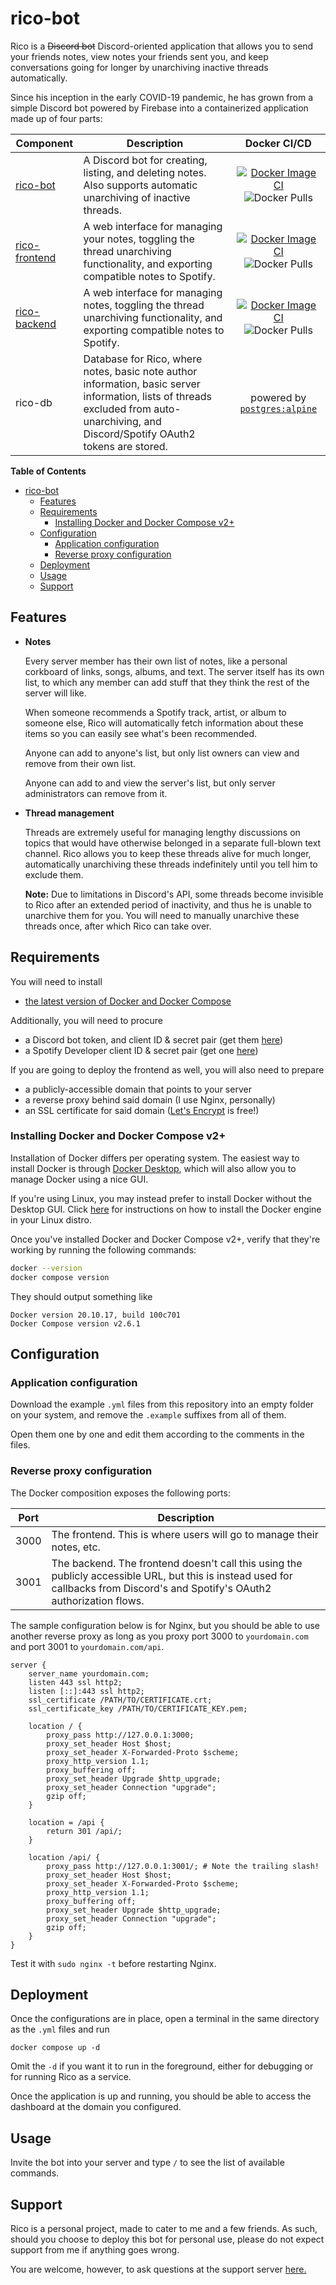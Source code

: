 # rico-bot

Rico is a ~~Discord bot~~ Discord-oriented application that allows you to send your friends notes, view notes your friends sent you, and keep conversations going for longer by unarchiving inactive threads automatically.

Since his inception in the early COVID-19 pandemic, he has grown from a simple Discord bot powered by Firebase into a containerized application made up of four parts:

|Component|Description|Docker CI/CD|
| ------- | --------- |:---------:|
|[rico-bot](https://github.com/jareddantis-bots/rico-bot)|A Discord bot for creating, listing, and deleting notes. Also supports automatic unarchiving of inactive threads.|[![Docker Image CI](https://github.com/jareddantis-bots/rico-bot/actions/workflows/build-and-push.yml/badge.svg)](https://github.com/jareddantis-bots/rico-bot/actions/workflows/build-and-push.yml) ![Docker Pulls](https://img.shields.io/docker/pulls/jareddantis/rico-bot)|
|[rico-frontend](https://github.com/jareddantis-bots/rico-frontend)|A web interface for managing your notes, toggling the thread unarchiving functionality, and exporting compatible notes to Spotify.|[![Docker Image CI](https://github.com/jareddantis-bots/rico-frontend/actions/workflows/build-and-push.yml/badge.svg)](https://github.com/jareddantis-bots/rico-frontend/actions/workflows/build-and-push.yml) ![Docker Pulls](https://img.shields.io/docker/pulls/jareddantis/rico-frontend)|
|[rico-backend](https://github.com/jareddantis-bots/rico-backend)|A web interface for managing notes, toggling the thread unarchiving functionality, and exporting compatible notes to Spotify.|[![Docker Image CI](https://github.com/jareddantis-bots/rico-backend/actions/workflows/build-and-push.yml/badge.svg)](https://github.com/jareddantis-bots/rico-backend/actions/workflows/build-and-push.yml) ![Docker Pulls](https://img.shields.io/docker/pulls/jareddantis/rico-backend)|
|rico-db|Database for Rico, where notes, basic note author information, basic server information, lists of threads excluded from auto-unarchiving, and Discord/Spotify OAuth2 tokens are stored.|powered by [`postgres:alpine`](https://hub.docker.com/_/postgres)|

**Table of Contents**

- [rico-bot](#rico-bot)
  - [Features](#features)
  - [Requirements](#requirements)
    - [Installing Docker and Docker Compose v2+](#installing-docker-and-docker-compose-v2)
  - [Configuration](#configuration)
    - [Application configuration](#application-configuration)
    - [Reverse proxy configuration](#reverse-proxy-configuration)
  - [Deployment](#deployment)
  - [Usage](#usage)
  - [Support](#support)

## Features

- **Notes**
  
  Every server member has their own list of notes, like a personal corkboard of links, songs, albums, and text. The server itself has its own list, to which any member can add stuff that they think the rest of the server will like.

  When someone recommends a Spotify track, artist, or album to someone else, Rico will automatically fetch information about these items so you can easily see what's been recommended.

  Anyone can add to anyone's list, but only list owners can view and remove from their own list.
  
  Anyone can add to and view the server's list, but only server administrators can remove from it.

- **Thread management**

  Threads are extremely useful for managing lengthy discussions on topics that would have otherwise belonged in a separate full-blown text channel. Rico allows you to keep these threads alive for much longer, automatically unarchiving these threads indefinitely until you tell him to exclude them.

  **Note:** Due to limitations in Discord's API, some threads become invisible to Rico after an extended period of inactivity, and thus he is unable to unarchive them for you. You will need to manually unarchive these threads once, after which Rico can take over.

## Requirements

You will need to install

* [the latest version of Docker and Docker Compose](#installing-docker-and-docker-compose-v2)

Additionally, you will need to procure

* a Discord bot token, and client ID & secret pair (get them [here](https://discord.com/developers/applications))
* a Spotify Developer client ID & secret pair (get one [here](https://developer.spotify.com/dashboard/))

If you are going to deploy the frontend as well, you will also need to prepare

* a publicly-accessible domain that points to your server
* a reverse proxy behind said domain (I use Nginx, personally)
* an SSL certificate for said domain ([Let's Encrypt](https://letsencrypt.org) is free!)

### Installing Docker and Docker Compose v2+

Installation of Docker differs per operating system. The easiest way to install Docker is through [Docker Desktop](https://docs.docker.com/desktop/install/windows-install/), which will also allow you to manage Docker using a nice GUI.

If you're using Linux, you may instead prefer to install Docker without the Desktop GUI. Click [here](https://docs.docker.com/engine/install/#server) for instructions on how to install the Docker engine in your Linux distro.

Once you've installed Docker and Docker Compose v2+, verify that they're working by running the following commands:

```bash
docker --version
docker compose version
```

They should output something like

```
Docker version 20.10.17, build 100c701
Docker Compose version v2.6.1
```

## Configuration

### Application configuration

Download the example `.yml` files from this repository into an empty folder on your system, and remove the `.example` suffixes from all of them.

Open them one by one and edit them according to the comments in the files.

### Reverse proxy configuration

The Docker composition exposes the following ports:

|Port|Description|
|----|----------|
|3000|The frontend. This is where users will go to manage their notes, etc.|
|3001|The backend. The frontend doesn't call this using the publicly accessible URL, but this is instead used for callbacks from Discord's and Spotify's OAuth2 authorization flows.|

The sample configuration below is for Nginx, but you should be able to use another reverse proxy as long as you proxy port 3000 to `yourdomain.com` and port 3001 to `yourdomain.com/api`.

```
server {
    server_name yourdomain.com;
    listen 443 ssl http2;
    listen [::]:443 ssl http2;
    ssl_certificate /PATH/TO/CERTIFICATE.crt;
    ssl_certificate_key /PATH/TO/CERTIFICATE_KEY.pem;

    location / {
        proxy_pass http://127.0.0.1:3000;
        proxy_set_header Host $host;
        proxy_set_header X-Forwarded-Proto $scheme;
        proxy_http_version 1.1;
        proxy_buffering off;
        proxy_set_header Upgrade $http_upgrade;
        proxy_set_header Connection "upgrade";
        gzip off;
    }

    location = /api {
        return 301 /api/;
    }

    location /api/ {
        proxy_pass http://127.0.0.1:3001/; # Note the trailing slash!
        proxy_set_header Host $host;
        proxy_set_header X-Forwarded-Proto $scheme;
        proxy_http_version 1.1;
        proxy_buffering off;
        proxy_set_header Upgrade $http_upgrade;
        proxy_set_header Connection "upgrade";
        gzip off;
    }
}
```

Test it with `sudo nginx -t` before restarting Nginx.

## Deployment

Once the configurations are in place, open a terminal in the same directory as the `.yml` files and run

```
docker compose up -d
```

Omit the `-d` if you want it to run in the foreground, either for debugging or for running Rico as a service.

Once the application is up and running, you should be able to access the dashboard at the domain you configured.

## Usage

Invite the bot into your server and type `/` to see the list of available commands.

## Support

Rico is a personal project, made to cater to me and a few friends. As such, should you choose to deploy this bot for personal use, please do not expect support from me if anything goes wrong.

You are welcome, however, to ask questions at the support server [here.](https://discord.gg/njtK9G6QRG)
